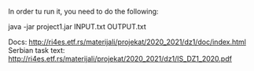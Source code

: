 In order tu run it, you need to do the following:

java -jar project1.jar INPUT.txt OUTPUT.txt

Docs: http://ri4es.etf.rs/materijali/projekat/2020_2021/dz1/doc/index.html
Serbian task text: http://ri4es.etf.rs/materijali/projekat/2020_2021/dz1/IS_DZ1_2020.pdf

